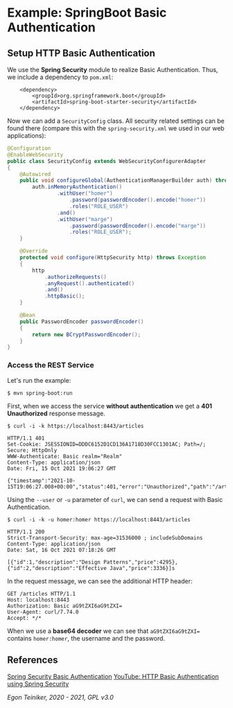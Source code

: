 # Example: SpringBoot Basic Authentication

## Setup HTTP Basic Authentication

We use the **Spring Security** module to realize Basic Authentication.
Thus, we include a dependency to `pom.xml`:

```
    <dependency>
        <groupId>org.springframework.boot</groupId>
        <artifactId>spring-boot-starter-security</artifactId>
    </dependency>
```

Now we can add a `SecurityConfig` class. All security related settings can be found there
(compare this with the `spring-security.xml` we used in our web applications):

```Java 
@Configuration
@EnableWebSecurity
public class SecurityConfig extends WebSecurityConfigurerAdapter
{
    @Autowired
    public void configureGlobal(AuthenticationManagerBuilder auth) throws Exception {
        auth.inMemoryAuthentication()
                .withUser("homer")
                    .password(passwordEncoder().encode("homer"))
                    .roles("ROLE_USER")
                .and()
                .withUser("marge")
                    .password(passwordEncoder().encode("marge"))
                    .roles("ROLE_USER");
    }

    @Override
    protected void configure(HttpSecurity http) throws Exception
    {
        http
            .authorizeRequests()
            .anyRequest().authenticated()
            .and()
            .httpBasic();
    }

    @Bean
    public PasswordEncoder passwordEncoder()
    {
        return new BCryptPasswordEncoder();
    }
}
```

### Access the REST Service

Let's run the example:
```
$ mvn spring-boot:run
```

First, when we access the service **without authentication** we get a **401 Unauthorized** response message.
```
$ curl -i -k https://localhost:8443/articles

HTTP/1.1 401 
Set-Cookie: JSESSIONID=DDDC6152D1CD136A1718D30FCC1301AC; Path=/; Secure; HttpOnly
WWW-Authenticate: Basic realm="Realm"
Content-Type: application/json
Date: Fri, 15 Oct 2021 19:06:27 GMT

{"timestamp":"2021-10-15T19:06:27.008+00:00","status":401,"error":"Unauthorized","path":"/articles"}
```

Using the `--user` or `-u` parameter of `curl`, we can send a request with Basic Authentication.

```
$ curl -i -k -u homer:homer https://localhost:8443/articles

HTTP/1.1 200 
Strict-Transport-Security: max-age=31536000 ; includeSubDomains
Content-Type: application/json
Date: Sat, 16 Oct 2021 07:18:26 GMT

[{"id":1,"description":"Design Patterns","price":4295},{"id":2,"description":"Effective Java","price":3336}]s
```

In the request message, we can see the additional HTTP header:

```
GET /articles HTTP/1.1
Host: localhost:8443
Authorization: Basic aG9tZXI6aG9tZXI=
User-Agent: curl/7.74.0
Accept: */*
```

When we use a **base64 decoder** we can see that `aG9tZXI6aG9tZXI=` contains `homer:homer`, 
the username and the password. 


## References

[Spring Security Basic Authentication](https://www.baeldung.com/spring-security-basic-authentication)
[YouTube: HTTP Basic Authentication using Spring Security](https://youtu.be/hF-iMHpl970)

*Egon Teiniker, 2020 - 2021, GPL v3.0*